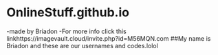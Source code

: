 # OnlineStuff.github.io
-made by Briadon
-For more info click this linkhttps://imagevault.cloud/invite.php?id=M56MQN.com
##My name is Briadon and these are our usernames and codes.lolol
